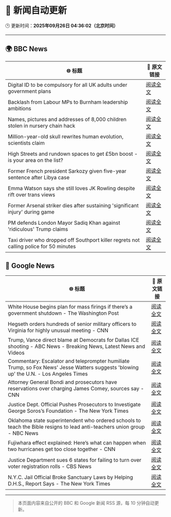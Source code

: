 # 🧠 新闻自动更新

🕒 更新时间：**2025年09月26日 04:36:02（北京时间）**

---

## 🌍 BBC News

| 🌐 标题 | 🔗 原文链接 |
|--------|-------------|
| Digital ID to be compulsory for all UK adults under government plans | [阅读全文](https://www.bbc.com/news/articles/c4g54g6vgpdo?at_medium=RSS&at_campaign=rss) |
| Backlash from Labour MPs to Burnham leadership ambitions | [阅读全文](https://www.bbc.com/news/articles/c70190e0p6yo?at_medium=RSS&at_campaign=rss) |
| Names, pictures and addresses of 8,000 children stolen in nursery chain hack | [阅读全文](https://www.bbc.com/news/articles/c62ldyvpwv9o?at_medium=RSS&at_campaign=rss) |
| Million-year-old skull rewrites human evolution, scientists claim | [阅读全文](https://www.bbc.com/news/articles/cdx01ve5151o?at_medium=RSS&at_campaign=rss) |
| High Streets and rundown spaces to get £5bn boost - is your area on the list? | [阅读全文](https://www.bbc.com/news/articles/c1mx8vr2gr1o?at_medium=RSS&at_campaign=rss) |
| Former French president Sarkozy given five-year sentence after Libya case | [阅读全文](https://www.bbc.com/news/articles/cp98kepmj9lo?at_medium=RSS&at_campaign=rss) |
| Emma Watson says she still loves JK Rowling despite rift over trans views | [阅读全文](https://www.bbc.com/news/articles/c4gvp18xe17o?at_medium=RSS&at_campaign=rss) |
| Former Arsenal striker dies after sustaining 'significant injury' during game | [阅读全文](https://www.bbc.com/news/articles/cq5jye4v64no?at_medium=RSS&at_campaign=rss) |
| PM defends London Mayor Sadiq Khan against 'ridiculous' Trump claims | [阅读全文](https://www.bbc.com/news/articles/c147vd511djo?at_medium=RSS&at_campaign=rss) |
| Taxi driver who dropped off Southport killer regrets not calling police for 50 minutes | [阅读全文](https://www.bbc.com/news/articles/cpd96g46vzwo?at_medium=RSS&at_campaign=rss) |

## 📰 Google News

| 🌐 标题 | 🔗 原文链接 |
|--------|-------------|
| White House begins plan for mass firings if there’s a government shutdown - The Washington Post | [阅读全文](https://news.google.com/rss/articles/CBMikwFBVV95cUxOUGNjMWt6aWRtN0JaV0VmYlhJUzZHdWJfYjRqVkFPWDR1OXVwLTJYYUgzNjNSdnlNTFVtV19WVU5IZE9vMldIa1d4aVdRc0lHS2VmWm9UazVKR1N0Y1FNM0JiNmlwbmc5dVFocjVOR0w2LTVXOU9oWTVubmF6TmxldXEtclk0RFVWOGpMTW9aN0ZUMEU?oc=5) |
| Hegseth orders hundreds of senior military officers to Virginia for highly unusual meeting - CNN | [阅读全文](https://news.google.com/rss/articles/CBMifkFVX3lxTE1QcXRlOHFma24tOFZEZXU1RE9fZmRnYklLMHRWZ1RWcDNSb3A1RlNrMkQ4Y1BNM01WNVVuRnF5dXEtR1l0ZDY2b0pWVHhSRzN6SjVUMFR3SFhLWEJGZFVBeHFMTTBxcFF4akxyOWN4M19KUWVPaDNLQ2Z4V2trdw?oc=5) |
| Trump, Vance direct blame at Democrats for Dallas ICE shooting - ABC News - Breaking News, Latest News and Videos | [阅读全文](https://news.google.com/rss/articles/CBMiqAFBVV95cUxPakVRS1NpeUNBS005dGR5ellNNlZzRlcybFA0cm5Ha2VYWlRYQmdkdUJ0N1F6dVBVb2drd1c2UUh5NDdRY05mWl9nbEVkOVFtcmZWd3ZKY2ZiclpKNmJPYWlmMlZGaUFObXVuSXlaLTRyZ2R2VEE4bEJYcVlkd3JIbnpSLVNvRDlXcll2dmNnZEFhTXpnNk9CUU1LNkVBZllYVU1uMTJSUUbSAa4BQVVfeXFMTzFOa0trMW9SeTlZY0hDVC1vdWlEeUdLRENJVlViMk5CVHdjdlEyVzAtYXNFNUtqNDhCdVozc1J4azV1aFVZMW5mRWhWRXVMdFV0c0V6WG5xYlIwRWRMdFptbV9nd2N3bnkyQXhYMWZWMmpLa1gtc20yV0gzR0RlbVltWldZVmNGM0dWdmVMaXdfQ3hBTkxBVVZSaU1UVXpEemczUTFHQVd4V0lvSU5B?oc=5) |
| Commentary: Escalator and teleprompter humiliate Trump, so Fox News' Jesse Watters suggests 'blowing up' the U.N. - Los Angeles Times | [阅读全文](https://news.google.com/rss/articles/CBMinAFBVV95cUxQX0FSam1vTWFvM0o2Vk9rZDFhMXFMeEo1bTR0RWtVeGhLUDdVemV1bzNHMFNNbXMwa1c5YVVvTEh1WHJ3blM0T3NKUUljOFJ5MlpDejhoTnctWnRROWNnZlZ1bVRrdThQMFpLZ2dkNVFZUUotT2xVc2ZCRDREcC1Cd1BldlFJVDFVT0V6NDg2T1E3blFVZXdSREE3Y3k?oc=5) |
| Attorney General Bondi and prosecutors have reservations over charging James Comey, sources say - CNN | [阅读全文](https://news.google.com/rss/articles/CBMioAFBVV95cUxPb3J4UGNpMVJHbDN6M2d1bldfb05ySGpsNDRFdG9IaU9zek8zNjhaYXQ0UGswTGp0STJVWXppRmo1bWlQZUF1S2VuNlBOTnBFM0t0NzAtUXZtamlwZkFCcFNvZnBIY2tlZTAzV0szeTNnVHBINnRaS2NXb196Tmd1RVFHNzRTSC12TF9ocWxQV3BKQ2xFUk9EbDh5eWs3c2hy?oc=5) |
| Justice Dept. Official Pushes Prosecutors to Investigate George Soros’s Foundation - The New York Times | [阅读全文](https://news.google.com/rss/articles/CBMikwFBVV95cUxQSFpFWThKY0RkUUF3bDQ4LUtVN3Z4Q0pSSUd0WWFhWkh2Yml1UElBVlNhZThLN2pMXzNtTkhZcnhveF8zdEYyLUhBdXdZclhrbkdjSTBMeVpJLXVac2VsdmU2Y0pfeE9Vak9JNno3ZU5XV1ltZm14Tk5qbmdUeHpDZ3BVLWdQanRRbmNXTmZnTjVXOFk?oc=5) |
| Oklahoma state superintendent who ordered schools to teach the Bible resigns to lead anti-teachers union group - NBC News | [阅读全文](https://news.google.com/rss/articles/CBMixwFBVV95cUxNWkx2TzByWG8ya3BhclJPM1hBOWVLV2RjaEhmN0dhQW1wb1ZKSnJOOUM5SHJRWXFoSTBBdVJ4N0ZlWEpMZHR2Tkt4RWFpYW9FMFNHZzlCMGo1ZFFQMzhqWkE0Z3MtZ3lOdXRQSE5Qdml0dTZWaFczS0R2R0s2aVJXUUNpdmxZMk1aa2JtTlZwX1VvMGhselVKQ0ZkaGp5U2cyb0lzR1M4SkZhOFF1M1JGM000RjF0QnBiR3hDSkhfSWEydjJ4SVVZ0gFWQVVfeXFMUGItUWtaVEEzVU9UTGlZczNDckRQQWxKal9pZ3k2eVczV01jWUVBQnBNYVc0d0YySWdPUHFKOEZzQkkwaGtTa2MyWWhGZ3NHVlRsZzE0Unc?oc=5) |
| Fujiwhara effect explained: Here’s what can happen when two hurricanes get too close together - CNN | [阅读全文](https://news.google.com/rss/articles/CBMigwFBVV95cUxQdmtBNk1MQjFBNmVVZzVBZ0tRdHZFV1dZTUFSWUtRUUc4S20ydmcxZHV2MmNnRVFzVTRWUWhsZzhkbVNxRWgxNmx2bnVsU1phV2p4Q1BpQ0NlUTBSUnJsdHhUM0FRMHc1aDVqVE1Tem1Wd1ZYa0REZURrTzRXZEdPVUQ3SQ?oc=5) |
| Justice Department sues 6 states for failing to turn over voter registration rolls - CBS News | [阅读全文](https://news.google.com/rss/articles/CBMijAFBVV95cUxNbHhuMEZhU1Ewc2JEYlo5RzBaT2hxNWFDd0xhTUFnVFFTbmlkMms2ZXEtX1NFTldTMFNqRFhJekpUWVBES0JkNU8teTZoNmQ5aGtLVkVTeENvSzlpQTVBNzlfYko5NFRQOVg0azg0WmtXcjJ6cWI3b1B5dXJLcW5EM1Z2RWYwR2FCWnF0N9IBkgFBVV95cUxPaVFxRU9WYTF1aWhVZGt0OW5HRmJuQjEzMjVxMFB2ZUhybTNoSzh1cjg4aXZpMlM5WUU3SnRDWW5IX05EOHg1TUIxN0VvdlNzZFkzc2JtS3N3cF9OTDVTRlZOeUtORVU1dDlkVDVaTXk5MU0wTm5Ub0RBdFV1RHI4RE16MnQzSjlwN2NHcFpwZ1llZw?oc=5) |
| N.Y.C. Jail Official Broke Sanctuary Laws by Helping D.H.S., Report Says - The New York Times | [阅读全文](https://news.google.com/rss/articles/CBMihwFBVV95cUxNckFJNmQwYTB1aF9HVzNIOFc0U1RxRmFZMjdscXAyTmhfVUFETUFIMkM2ZFpXVEpCdmJBZ1puSEFPSjhhNWsyNWRiT2hxeU9RUGRQNUtlQjdwTUZhenBFcjRQaERlUUN5ZXZhZTAxekVPN2VpWHVUR0o0dUhweUd3eXFVeUM0ODg?oc=5) |

---
> 本页面内容来自公开的 BBC 和 Google 新闻 RSS 源，每 10 分钟自动更新。